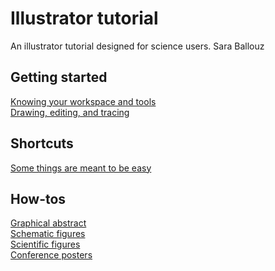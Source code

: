 # Illustrator tutorial
An illustrator tutorial designed for science users.
Sara Ballouz

## Getting started 
[Knowing your workspace and tools](/lessons/intro.md)   
[Drawing, editing, and tracing](/lessons/drawing.md)   

## Shortcuts 
[Some things are meant to be easy](/lessons/shortcuts.md)   

## How-tos
[Graphical abstract](/lessons/graphical_abstracts.md)   
[Schematic figures](/lessons/schematics.md)   
[Scientific figures](/lessons/results.md)   
[Conference posters](/lessons/posters.md)   
 

